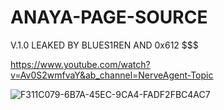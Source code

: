 # ANAYA-PAGE-SOURCE
V.1.0 LEAKED BY BLUES1REN AND 0x612 $$$

https://www.youtube.com/watch?v=Av0S2wmfvaY&ab_channel=NerveAgent-Topic


![F311C079-6B7A-45EC-9CA4-FADF2FBC4AC7](https://user-images.githubusercontent.com/132094940/235222480-1f193ebc-87da-48b8-9214-7ed459678a8e.gif)

